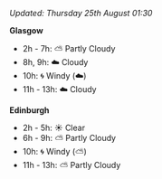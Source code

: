 *Updated: Thursday 25th August 01:30*

**Glasgow**

* 2h - 7h: :partly_sunny: Partly Cloudy
* 8h, 9h: :cloud: Cloudy
* 10h: :cyclone: Windy (:cloud:)
* 11h - 13h: :cloud: Cloudy

**Edinburgh**

* 2h - 5h: :sunny: Clear
* 6h - 9h: :partly_sunny: Partly Cloudy
* 10h: :cyclone: Windy (:partly_sunny:)
* 11h - 13h: :partly_sunny: Partly Cloudy
